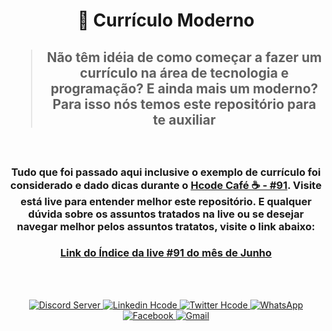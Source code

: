<div align="center">
  <h1>📜 Currículo Moderno</h1>
  <h2><blockquote>Não têm idéia de como começar a fazer um currículo na área de tecnologia e programação? E ainda mais um moderno?<br>Para isso nós temos este repositório para te auxiliar</blockquote></h2>
  <br>
  <h3>Tudo que foi passado aqui inclusive o exemplo de currículo foi considerado e dado dicas durante o <a href="https://www.youtube.com/watch?v=hL9gyafKvAI&t=2867s">Hcode Café ☕ - #91</a>. Visite está live para entender melhor este repositório. E qualquer dúvida sobre os assuntos tratados na live ou se desejar navegar melhor pelos assuntos tratatos, visite o link abaixo:</h3>
  <h3><a href="https://github.com/hcode-cafe/central-indices/blob/main/meses/readme.JUNHO.md#segunda-live-do-m%C3%AAs">Link do Índice da live #91 do mês de Junho</a></h3>
</div>
<br>
<br>
<div align="center">
    <p align="center">
    <a href="https://go.hcode.com.br/RsdXu3">
        <img src="https://img.shields.io/discord/709396361363324938.svg?style=flat-square&logo=discord&label=Hcode&message=Hcode&color=f0743e" alt="Discord Server" />
    </a>
    <a href="https://go.hcode.com.br/434BXd">
        <img alt="Linkedin Hcode" src="https://img.shields.io/static/v1?style=flat-square&logo=linkedin&label=Linkedin&message=Hcode&color=f0743e">
    </a>
    <a href="https://go.hcode.com.br/5Xf1Fa">
        <img alt="Twitter Hcode" src="https://img.shields.io/static/v1?style=flat-square&logo=twitter&label=Twitter&message=@hcodebr&color=f0743e">
    </a>
    <a href="https://go.hcode.com.br/kAtkzf">
        <img alt="WhatsApp" src="https://img.shields.io/static/v1?style=flat-square&logo=whatsapp&label=WhatsApp&message=Hcode%20Empresa&color=f0743e">
    </a>
    <a href="https://go.hcode.com.br/34TsA2">
        <img alt="Facebook" src="https://img.shields.io/static/v1?style=flat-square&logo=facebook&label=Facebook&message=Hcode%20Empresa&color=f0743e">
    </a>
    <a href="mailto:suporte@hcode.com.br">
        <img alt="Gmail" src="https://img.shields.io/static/v1?style=flat-square&logo=gmail&label=Gmail&message=suporte@hcode.com.br&color=f0743e">
    </a>
    </p>
</div>
